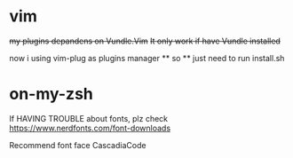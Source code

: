 # vim

~~my plugins depandens on Vundle.Vim~~
~~It only work if have Vundle installed~~

now i using vim-plug as plugins manager
** so **
just need to run install.sh

# on-my-zsh

If HAVING TROUBLE about fonts, plz check 
https://www.nerdfonts.com/font-downloads

Recommend font face CascadiaCode
